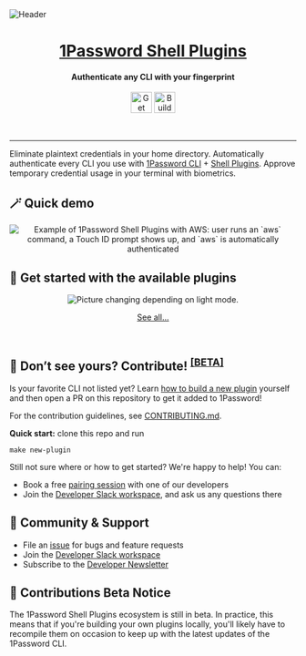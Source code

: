 <picture align="center">
  <img src="https://user-images.githubusercontent.com/45081667/227194559-57c73a9e-51df-4d42-b9f0-8b6dd011ae7b.png" alt="Header" >
</picture>

<p align="center">
  <a href="https://1password.com">
    <h1 align="center">1Password Shell Plugins</h1>
  </a>
</p>

<p align="center">
 <h4 align="center"> Authenticate any CLI with your fingerprint </h4>
</p>

<p align="center">
  <a href="https://developer.1password.com/docs/cli/shell-plugins/"><img alt="Get Started" src="https://user-images.githubusercontent.com/45081667/226940040-16d3684b-60f4-4d95-adb2-5757a8f1bc15.png" height="37" /></a>
  <a href="https://developer.1password.com/docs/cli/shell-plugins/contribute"><img alt="Build" src="https://user-images.githubusercontent.com/45081667/226941089-473be407-5417-48e3-8710-55b2d4ec761a.png" height="37" /></a>
</p>
<br/>

---

Eliminate plaintext credentials in your home directory. Automatically authenticate every CLI you use with [1Password CLI](https://developer.1password.com/docs/cli/) + [Shell Plugins](https://developer.1password.com/docs/cli/shell-plugins/). Approve temporary credential usage in your terminal with biometrics.

## 🪄 Quick demo
<p align="center">
  <picture>
  <source media="(prefers-color-scheme: dark)" srcset="https://user-images.githubusercontent.com/45081667/227191964-9629476d-a49e-475d-b8cb-2115c302025d.gif">
   <img src="https://user-images.githubusercontent.com/45081667/227197994-6fdb2cad-c240-4cb7-ba4c-77f2483606ab.gif" alt="Example of 1Password Shell Plugins with AWS: user runs an `aws` command, a Touch ID prompt shows up, and `aws` is automatically authenticated" style="max-width: 100%; display: inline-block;" />
</picture>
</p>


## 🚀 Get started with the available plugins
<p align="center">
<picture>
  <source media="(prefers-color-scheme: dark)" srcset="https://user-images.githubusercontent.com/45081667/226968760-70d3f6b0-a3eb-4c75-a674-6fd136d7149a.png">
  <img alt="Picture changing depending on light mode." src="https://user-images.githubusercontent.com/45081667/226969008-0a3f7537-7942-442f-9170-18b008a6574c.png">
</picture>
</p>

<a href="https://developer.1password.com/docs/cli/shell-plugins">
    <p align="center">See all...</p>
  </a>
<br/>

## 🔩 Don’t see yours? Contribute! <sup><b><a href="#-beta-notice">[BETA]</a></b></sup>
Is your favorite CLI not listed yet? Learn [how to build a new plugin](https://developer.1password.com/docs/cli/shell-plugins/contribute) yourself and then open a PR on this repository to get it added to 1Password!

For the contribution guidelines, see [CONTRIBUTING.md](CONTRIBUTING.md).

**Quick start:** clone this repo and run
```shell
make new-plugin
```

Still not sure where or how to get started? We're happy to help! You can:
- Book a free [pairing session](https://calendly.com/d/grs-x2h-pmb/1password-shell-plugins-pairing-session) with one of our developers
- Join the [Developer Slack workspace](https://join.slack.com/t/1password-devs/shared_invite/zt-1halo11ps-6o9pEv96xZ3LtX_VE0fJQA), and ask us any questions there

## 💙 Community & Support

- File an [issue](https://github.com/1Password/shell-plugins/issues/new/choose) for bugs and feature requests
- Join the [Developer Slack workspace](https://join.slack.com/t/1password-devs/shared_invite/zt-1halo11ps-6o9pEv96xZ3LtX_VE0fJQA)
- Subscribe to the [Developer Newsletter](https://1password.com/dev-subscribe/)

## 📣 Contributions Beta Notice

The 1Password Shell Plugins ecosystem is still in beta. In practice, this means that if you're building your own plugins locally, you'll likely have to recompile them on occasion to keep up with the latest updates of the 1Password CLI.